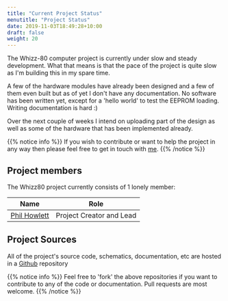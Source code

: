 ```yaml
---
title: "Current Project Status"
menutitle: "Project Status"
date: 2019-11-03T18:49:28+10:00
draft: false
weight: 20
---
```

The Whizz-80 computer project is currently under slow and steady development. What that means is that the pace of the project is quite slow as I'm building this in my spare time.

A few of the hardware modules have already been designed and a few of them even built but as of yet I don't have any documentation. No software has been written yet, except for a 'hello world' to test the EEPROM loading. Writing documentation is hard :)

Over the next couple of weeks I intend on uploading part of the design as well as some of the hardware that has been implemented already.

{{% notice info %}}
If you wish to contribute or want to help the project in any way then please feel free to get in touch with [me](mailto:phil.g.howlett@gmail.com).
{{% /notice %}}

## Project members

The Whizz80 project currently consists of 1 lonely member:

| Name          | Role                      |
|---------------|---------------------------|
| [Phil Howlett](http://www.philbywhizz.com)  |  Project Creator and Lead |

## Project Sources

All of the project's source code, schematics, documentation, etc are hosted in a [Github](https://github.com/philbywhizz/whizz80) repository

{{% notice info %}}
Feel free to 'fork' the above repositories if you want to contribute to any of the code or documentation. Pull requests are most welcome.
{{% /notice %}}
